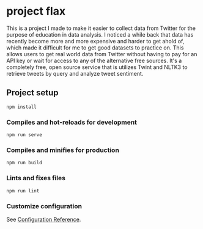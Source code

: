# project flax

This is a project I made to make it easier to collect data from Twitter for the purpose of education in data analysis. I noticed a while back that data has recently become more and more expensive and harder to get ahold of, which made it difficult for me to get good datasets to practice on. This allows users to get real world data from Twitter without having to pay for an API key or wait for access to any of the alternative free sources. It's a completely free, open source service that is utilizes  Twint and NLTK3 to retrieve tweets by query and analyze tweet sentiment. 



## Project setup
```
npm install
```

### Compiles and hot-reloads for development
```
npm run serve
```

### Compiles and minifies for production
```
npm run build
```

### Lints and fixes files
```
npm run lint
```

### Customize configuration
See [Configuration Reference](https://cli.vuejs.org/config/).
